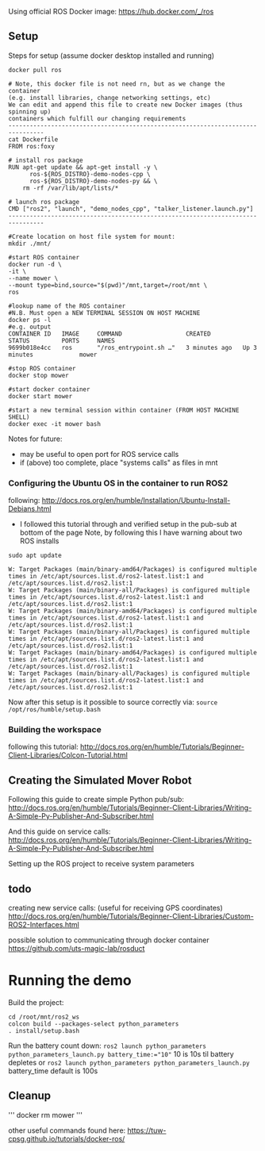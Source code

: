 Using official ROS Docker image: https://hub.docker.com/_/ros

## Setup
Steps for setup (assume docker desktop installed and running)

```
docker pull ros

# Note, this docker file is not need rn, but as we change the container
(e.g. install libraries, change networking settings, etc)
We can edit and append this file to create new Docker images (thus spinning up)
containers which fulfill our changing requirements
--------------------------------------------------------------------------------
cat Dockerfile
FROM ros:foxy

# install ros package
RUN apt-get update && apt-get install -y \
      ros-${ROS_DISTRO}-demo-nodes-cpp \
      ros-${ROS_DISTRO}-demo-nodes-py && \
    rm -rf /var/lib/apt/lists/*

# launch ros package
CMD ["ros2", "launch", "demo_nodes_cpp", "talker_listener.launch.py"]
--------------------------------------------------------------------------------

#Create location on host file system for mount:
mkdir ./mnt/

#start ROS container
docker run -d \
-it \
--name mower \
--mount type=bind,source="$(pwd)"/mnt,target=/root/mnt \
ros

#lookup name of the ROS container
#N.B. Must open a NEW TERMINAL SESSION ON HOST MACHINE
docker ps -l
#e.g. output
CONTAINER ID   IMAGE     COMMAND                  CREATED         STATUS         PORTS     NAMES
9699b018e4cc   ros       "/ros_entrypoint.sh …"   3 minutes ago   Up 3 minutes             mower

#stop ROS container
docker stop mower

#start docker container
docker start mower

#start a new terminal session within container (FROM HOST MACHINE SHELL)
docker exec -it mower bash
```

Notes for future: 
- may be useful to open port for ROS service calls
- if (above) too complete, place "systems calls" as files in mnt

### Configuring the Ubuntu OS in the container to run ROS2

following: http://docs.ros.org/en/humble/Installation/Ubuntu-Install-Debians.html
- I followed this tutorial through and verified setup in the pub-sub at bottom of the page
Note, by following this I have warning about two ROS installs

```
sudo apt update

W: Target Packages (main/binary-amd64/Packages) is configured multiple times in /etc/apt/sources.list.d/ros2-latest.list:1 and /etc/apt/sources.list.d/ros2.list:1
W: Target Packages (main/binary-all/Packages) is configured multiple times in /etc/apt/sources.list.d/ros2-latest.list:1 and /etc/apt/sources.list.d/ros2.list:1
W: Target Packages (main/binary-amd64/Packages) is configured multiple times in /etc/apt/sources.list.d/ros2-latest.list:1 and /etc/apt/sources.list.d/ros2.list:1
W: Target Packages (main/binary-all/Packages) is configured multiple times in /etc/apt/sources.list.d/ros2-latest.list:1 and /etc/apt/sources.list.d/ros2.list:1
W: Target Packages (main/binary-amd64/Packages) is configured multiple times in /etc/apt/sources.list.d/ros2-latest.list:1 and /etc/apt/sources.list.d/ros2.list:1
W: Target Packages (main/binary-all/Packages) is configured multiple times in /etc/apt/sources.list.d/ros2-latest.list:1 and /etc/apt/sources.list.d/ros2.list:1
```

Now after this setup is it possible to source correctly via:
`source /opt/ros/humble/setup.bash`

### Building the workspace
following this tutorial: http://docs.ros.org/en/humble/Tutorials/Beginner-Client-Libraries/Colcon-Tutorial.html

## Creating the Simulated Mover Robot

Following this guide to create simple Python pub/sub: http://docs.ros.org/en/humble/Tutorials/Beginner-Client-Libraries/Writing-A-Simple-Py-Publisher-And-Subscriber.html

And this guide on service calls: http://docs.ros.org/en/humble/Tutorials/Beginner-Client-Libraries/Writing-A-Simple-Py-Publisher-And-Subscriber.html

Setting up the ROS project to receive system parameters



## todo
creating new service calls: (useful for receiving GPS coordinates)
http://docs.ros.org/en/humble/Tutorials/Beginner-Client-Libraries/Custom-ROS2-Interfaces.html

possible solution to communicating through docker container
https://github.com/uts-magic-lab/rosduct

# Running the demo

Build the project:
```
cd /root/mnt/ros2_ws
colcon build --packages-select python_parameters
. install/setup.bash
```

Run the battery count down: 
`ros2 launch python_parameters python_parameters_launch.py battery_time:="10"` 10 is 10s til battery depletes
or `ros2 launch python_parameters python_parameters_launch.py` battery_time default is 100s


## Cleanup
'''
docker rm mower
'''

other useful commands found here:
https://tuw-cpsg.github.io/tutorials/docker-ros/